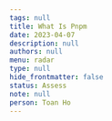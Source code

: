 ```yaml
---
tags: null
title: What Is Pnpm
date: 2023-04-07
description: null
authors: null
menu: radar
type: null
hide_frontmatter: false
status: Assess
note: null
person: Toan Ho
---
```


